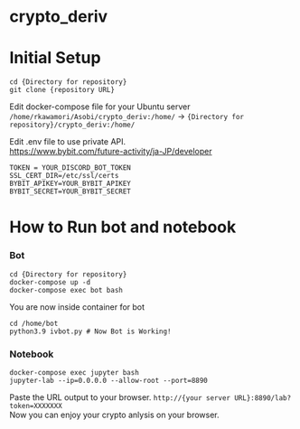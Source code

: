 # crypto_deriv

# Initial Setup
  ```angular2html
  cd {Directory for repository}
  git clone {repository URL}
  ```
  Edit docker-compose file for your Ubuntu server
  `/home/rkawamori/Asobi/crypto_deriv:/home/` -> `{Directory for repository}/crypto_deriv:/home/`
  
  Edit .env file to use private API.  
  https://www.bybit.com/future-activity/ja-JP/developer
  ```angular2html
  TOKEN = YOUR_DISCORD_BOT_TOKEN
  SSL_CERT_DIR=/etc/ssl/certs
  BYBIT_APIKEY=YOUR_BYBIT_APIKEY
  BYBIT_SECRET=YOUR_BYBIT_SECRET
  ```

# How to Run bot and notebook

### Bot
  ```angular2html
  cd {Directory for repository}
  docker-compose up -d
  docker-compose exec bot bash
  ```
  You are now inside container for bot
  ```angular2html
  cd /home/bot
  python3.9 ivbot.py # Now Bot is Working!
  ```

### Notebook
  ```
  docker-compose exec jupyter bash  
  jupyter-lab --ip=0.0.0.0 --allow-root --port=8890
  ```
  Paste the URL output to your browser.
  `http://{your server URL}:8890/lab?token=XXXXXXX`  
  Now you can enjoy your crypto anlysis on your browser.
  